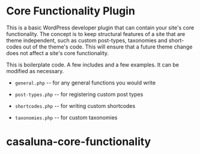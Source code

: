 # Core Functionality Plugin

This is a basic WordPress developer plugin that can contain your site's core functionality. The concept is to keep structural features of a site that are theme independent, such as custom post-types, taxonomies and short-codes out of the theme's code. This will ensure that a future theme change does not affect a site's core functionality.

This is boilerplate code. A few includes and a few examples. It can be modified as necessary.

* `general.php` -- for any general functions you would write

* `post-types.php` -- for registering custom post types

* `shortcodes.php` -- for writing custom shortcodes

* `taxonomies.php` -- for custom taxonomies
# casaluna-core-functionality

